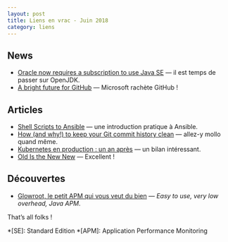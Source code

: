 ```yaml
---
layout: post
title: Liens en vrac - Juin 2018
category: liens
---
```


## News

- [Oracle now requires a subscription to use Java SE](https://www.javaworld.com/article/3284081/oracle-now-requires-a-subscription-to-use-java-se.html)
  — il est temps de passer sur OpenJDK.
- [A bright future for GitHub](https://github.blog/2018-06-04-github-microsoft/)
  — Microsoft rachète GitHub !

## Articles

- [Shell Scripts to Ansible](https://www.ansible.com/blog/shell-scripts-to-ansible)
  — une introduction pratique à Ansible.
- [How (and why!) to keep your Git commit history clean](https://about.gitlab.com/blog/2018/06/07/keeping-git-commit-history-clean/)
  — allez-y mollo quand même.
- [Kubernetes en production : un an après](https://www.youtube.com/watch?v=A_hAH_yXS2w&feature=youtu.be)
  — un bilan intéressant.
- [Old Is the New New](https://www.youtube.com/watch?v=AbgsfeGvg3E&feature=youtu.be)
  — Excellent !

## Découvertes

- [Glowroot, le petit APM qui vous veut du bien](https://www.youtube.com/watch?v=j5o4bETXoPo)
  — _Easy to use, very low overhead, Java APM_.

That’s all folks !

*[SE]: Standard Edition
*[APM]: Application Performance Monitoring
